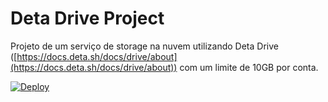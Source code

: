 # Deta Drive Project

Projeto de um serviço de storage na nuvem utilizando Deta Drive ([https://docs.deta.sh/docs/drive/about](https://docs.deta.sh/docs/drive/about)) 
com um limite de 10GB por conta. 

[![Deploy](https://button.deta.dev/1/svg)](https://go.deta.dev/deploy?repo=your-repo-url)
